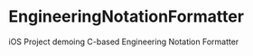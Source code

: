 EngineeringNotationFormatter
============================

iOS Project demoing C-based Engineering Notation Formatter